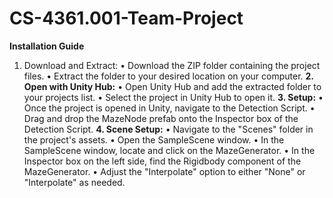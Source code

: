 # CS-4361.001-Team-Project

**Installation Guide**
1.	Download and Extract:
    •	Download the ZIP folder containing the project files.
    •	Extract the folder to your desired location on your computer.
**2.	Open with Unity Hub:**
    •	Open Unity Hub and add the extracted folder to your projects list.
    •	Select the project in Unity Hub to open it.
**3.	Setup:**
    •	Once the project is opened in Unity, navigate to the Detection Script.
    •	Drag and drop the MazeNode prefab onto the Inspector box of the Detection Script.
**4.	Scene Setup:**
    •	Navigate to the "Scenes" folder in the project's assets.
    •	Open the SampleScene window.
    •	In the SampleScene window, locate and click on the MazeGenerator.
    •	In the Inspector box on the left side, find the Rigidbody component of the MazeGenerator.
    •	Adjust the "Interpolate" option to either "None" or "Interpolate" as needed.

